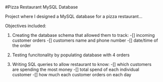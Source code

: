 #Pizza Restaurant MySQL Database

Project where I designed a MySQL database for a pizza restaurant...

Objectives included:

1. Creating the database schema that allowed them to track:
   -[] incoming customer orders
   -[] customers name and phone number
   -[] date/time of the order

2. Testing funcitonality by populating database with 4 orders

3. Writing SQL queries to allow restaurant to know:
   -[] which customers are spending the most money
   -[] total spend of each individual customer
   -[] how much each customer orders on each day
